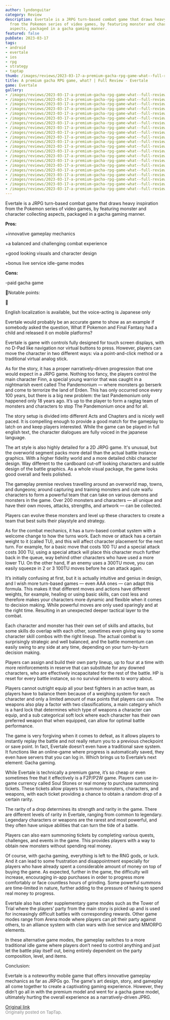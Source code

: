 ```yaml
---
author: lyndonguitar
category: Review
description: Evertale is a JRPG turn-based combat game that draws heavy inspiration
  from the Pokemon series of video games, by featuring monster and character collecting
  aspects, packaged in a gacha gaming manner.
featured: false
pubDate: 2023-03-17
tags:
- android
- evertale
- ios
- rpg
- strategy
- taptap
thumb: /images/reviews/2023-03-17-a-premium-gacha-rpg-game-what--full-review---evertale-0.avif
title: A premium gacha RPG game, what? | Full Review - Evertale
game: Evertale
gallery:
- /images/reviews/2023-03-17-a-premium-gacha-rpg-game-what--full-review---evertale-0.avif
- /images/reviews/2023-03-17-a-premium-gacha-rpg-game-what--full-review---evertale-1.avif
- /images/reviews/2023-03-17-a-premium-gacha-rpg-game-what--full-review---evertale-2.avif
- /images/reviews/2023-03-17-a-premium-gacha-rpg-game-what--full-review---evertale-3.avif
- /images/reviews/2023-03-17-a-premium-gacha-rpg-game-what--full-review---evertale-4.avif
- /images/reviews/2023-03-17-a-premium-gacha-rpg-game-what--full-review---evertale-5.avif
- /images/reviews/2023-03-17-a-premium-gacha-rpg-game-what--full-review---evertale-6.avif
- /images/reviews/2023-03-17-a-premium-gacha-rpg-game-what--full-review---evertale-7.avif
- /images/reviews/2023-03-17-a-premium-gacha-rpg-game-what--full-review---evertale-8.avif
- /images/reviews/2023-03-17-a-premium-gacha-rpg-game-what--full-review---evertale-9.avif
- /images/reviews/2023-03-17-a-premium-gacha-rpg-game-what--full-review---evertale-10.avif
- /images/reviews/2023-03-17-a-premium-gacha-rpg-game-what--full-review---evertale-11.avif
- /images/reviews/2023-03-17-a-premium-gacha-rpg-game-what--full-review---evertale-12.avif
- /images/reviews/2023-03-17-a-premium-gacha-rpg-game-what--full-review---evertale-13.avif
- /images/reviews/2023-03-17-a-premium-gacha-rpg-game-what--full-review---evertale-14.avif
- /images/reviews/2023-03-17-a-premium-gacha-rpg-game-what--full-review---evertale-15.avif
- /images/reviews/2023-03-17-a-premium-gacha-rpg-game-what--full-review---evertale-16.avif
- /images/reviews/2023-03-17-a-premium-gacha-rpg-game-what--full-review---evertale-17.avif
- /images/reviews/2023-03-17-a-premium-gacha-rpg-game-what--full-review---evertale-18.avif
- /images/reviews/2023-03-17-a-premium-gacha-rpg-game-what--full-review---evertale-19.avif
- /images/reviews/2023-03-17-a-premium-gacha-rpg-game-what--full-review---evertale-20.avif
---
```

Evertale is a JRPG turn-based combat game that draws heavy inspiration from the Pokemon series of video games, by featuring monster and character collecting aspects, packaged in a gacha gaming manner.


**Pros:**


+innovative gameplay mechanics

+a balanced and challenging combat experience

+good looking visuals and character design

+bonus live service idle-game modes


**Cons:**


-paid gacha game

📝Notable points:

📝

English localization is available, but the voice-acting is Japanese only

Evertale would probably be an accurate game to show as an example if somebody asked the question, What If Pokemon and Final Fantasy had a child and released it on mobile platforms?

Evertale is game with controls fully designed for touch screen displays, with no D-Pad like navigation nor virtual buttons to press. However, players can move the character in two different ways: via a point-and-click method or a traditional virtual analog stick.

As for the story, it has a proper narratively-driven progression that one would expect in a JRPG game. Nothing too fancy, the players control the main character Finn, a special young warrior that was caught in a nightmarish event called The Pandemonium — where monsters go berserk and come to terrorize the land of Erden. This has only occurred once every 100 years, but there is a big new problem: the last Pandemonium only happened only 18 years ago. It’s up to the player to form a ragtag team of monsters and characters to stop The Pandemonium once and for all.

The story setup is divided into different Acts and Chapters and is nicely well paced. It is compelling enough to provide a good match for the gameplay to latch on and keep players interested. While the game can be played in full english text, the character dialogues are fully voiced in the japanese language.

The art style is also highly detailed for a 2D JRPG game. It's unusual, but the overworld segment packs more detail than the actual battle instance graphics. With a higher fidelity world and a more detailed chibi character design. Way different to the cardboard cut-off looking characters and subtle design of the battle graphics. As a whole visual package, the game looks good overall and feels polished.

The gameplay premise revolves travelling around an overworld map, towns, and dungeons; around capturing and training monsters and cute waifu characters to form a powerful team that can take on various demons and monsters in the game. Over 200 monsters and characters  — all unique and have their own moves, attacks, strengths, and artwork — can be collected.

Players can evolve these monsters and level up these characters to create a team that best suits their playstyle and strategy.

As for the combat mechanics, it has a turn-based combat system with a welcome change to how the turns work. Each move or attack has a certain weight to it (called TU), and this will affect character placement for the next turn. For example, for a basic move that costs 100 TU and a special attack costs 300 TU, using a special attack will place this character much further back in the queue, way behind other characters who have used a more lower TU. On the other hand, If an enemy uses a 300TU move, you can easily squeeze in 2 or 3 100TU moves before he can attack again.

It’s initially confusing at first, but it is actually intuitive and genius in design, and I wish more turn-based games — even AAA ones — can adapt this formula. This makes it that different moves and actions have different weights, for example, healing or using basic skills, can cost less and therefore makes your characters more dynamic and flexible when it comes to decision making. While powerful moves are only used sparingly and at the right time. Resulting in an unexpected deeper tactical layer to the combat.

Each character and monster has their own set of skills and attacks, but some skills do overlap with each other, sometimes even giving way to some character skill combos with the right lineup. The actual combat is surprisingly strategic and well balanced, and the battle momentum can easily swing to any side at any time, depending on your turn-by-turn decision making.

Players can assign and build their own party lineup, up to four at a time with more reinforcements in reserve that can substitute for any downed characters, who are effectively incapacitated for the rest of the battle. HP is reset for every battle instance, so no survival elements to worry about.

Players cannot outright equip all your best fighters in an active team, as players have to balance them because of a weighing system for each character and only a limited amount of max points that players can use. The weapons also play a factor with two classifications, a main category which is a hard lock that determines which type of weapons a character can equip, and a sub categorical soft lock where each character has their own preferred weapon that when equipped, can allow for optimal battle performance.

The game is very forgiving when it comes to defeat, as it allows players to instantly replay the battle and not really return you to a previous checkpoint or save point. In fact, Evertale doesn’t even have a traditional save system. It functions like an online-game where progress is automatically saved, they even have servers that you can log in. Which brings us to Evertale’s next element: Gacha gaming.

While Evertale is technically a premium game, it’s so cheap or even sometimes free that it effectively is a F2P/P2W game. Players can use in-game currency called Soul Stones or real money to purchase summoning tickets. These tickets allow players to summon monsters, characters, and weapons, with each ticket providing a chance to obtain a random drop of a certain rarity.

The rarity of a drop determines its strength and rarity in the game. There are different levels of rarity in Evertale, ranging from common to legendary. Legendary characters or weapons are the rarest and most powerful, and they often have unique abilities that can turn the tide of a battle.

Players can also earn summoning tickets by completing various quests, challenges, and events in the game. This provides players with a way to obtain new monsters without spending real money.

Of course, with gacha gaming, everything is left to the RNG gods, or luck. And it can lead to some frustration and disappointment especially for players who have already spent a considerable amount of money on top of buying the game. As expected, further in the game, the difficulty will increase, encouraging in-app purchases in order to progress more comfortably or face countless hours of grinding. Some powerful summons are time-limited in nature, further adding to the pressure of having to spend real money to progress.

Evertale also has other supplementary game modes such as the Tower of Trial where the players’ party from the main story is picked up and is used for increasingly difficult battles with corresponding rewards. Other game modes range from Arena mode where players can pit their party against others, to an alliance system with clan wars with live service and MMORPG elements.

In these alternative game modes, the gameplay switches to a more traditional idle game where players don’t need to control anything and just let the battle play itself out, being entirely dependent on the party composition, level, and items.

Conclusion:

Evertale is a noteworthy mobile game that offers innovative gameplay mechanics as far as JRPGs go. The game's art design, story, and gameplay all come together to create a captivating gaming experience. However, they didn’t go all in with the premium model and went for a gacha game model, ultimately hurting the overall experience as a narratively-driven JPRG.

[Original link](https://www.taptap.io/post/4820347)<br><span style="font-size: 0.95em; color: #888;">Originally posted on TapTap.</span>